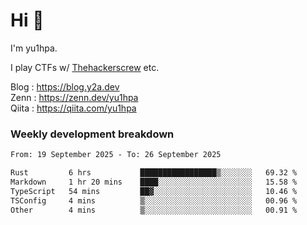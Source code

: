 # Hi 👋

I'm yu1hpa.

I play CTFs w/ [Thehackerscrew](https://www.thehackerscrew.team/) etc.

Blog : https://blog.y2a.dev  
Zenn : https://zenn.dev/yu1hpa  
Qiita : https://qiita.com/yu1hpa  

### Weekly development breakdown

<!--START_SECTION:waka-->

```txt
From: 19 September 2025 - To: 26 September 2025

Rust         6 hrs           █████████████████▒░░░░░░░   69.32 %
Markdown     1 hr 20 mins    ████░░░░░░░░░░░░░░░░░░░░░   15.58 %
TypeScript   54 mins         ██▓░░░░░░░░░░░░░░░░░░░░░░   10.46 %
TSConfig     4 mins          ▒░░░░░░░░░░░░░░░░░░░░░░░░   00.96 %
Other        4 mins          ▒░░░░░░░░░░░░░░░░░░░░░░░░   00.91 %
```

<!--END_SECTION:waka-->

